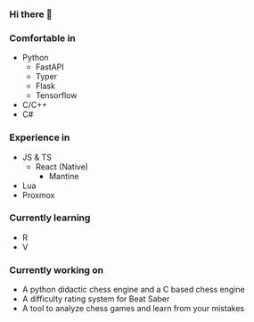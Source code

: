 ### Hi there 👋

### Comfortable in
- Python
  - FastAPI
  - Typer
  - Flask
  - Tensorflow
- C/C++
- C#


### Experience in
- JS & TS
  - React (Native)
    - Mantine
- Lua
- Proxmox

### Currently learning
- R
- V

### Currently working on
- A python didactic chess engine and a C based chess engine
- A difficulty rating system for Beat Saber
- A tool to analyze chess games and learn from your mistakes

<!--
**kachhy/kachhy** is a ✨ _special_ ✨ repository because its `README.md` (this file) appears on your GitHub profile.

Here are some ideas to get you started:

- 🔭 I’m currently working on ...
- 🌱 I’m currently learning ...
- 👯 I’m looking to collaborate on ...
- 🤔 I’m looking for help with ...
- 💬 Ask me about ...
- 📫 How to reach me: ...
- 😄 Pronouns: ...
- ⚡ Fun fact: ...
-->
